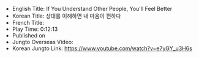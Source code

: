 * English Title: If You Understand Other People, You'll Feel Better
* Korean Title: 상대를 이해하면 내 마음이 편하다
* French Title: 
* Play Time: 0:12:13
* Published on 
* Jungto Overseas Video: 
* Korean Jungto Link: https://www.youtube.com/watch?v=e7yGY_u3H6s
